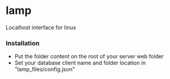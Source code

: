 lamp
====

Localhost interface for linux

### Installation

 * Put the folder content on the root of your server web folder
 * Set your database client name and folder location in "lamp_files/config.json"
